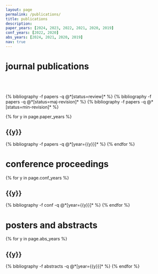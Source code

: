 ```yaml
---
layout: page
permalink: /publications/
title: publications
description: 
paper_years: [2024, 2023, 2022, 2021, 2020, 2019]
conf_years: [2022, 2020]
abs_years: [2024, 2021, 2020, 2019]
nav: true
---
```


<div class="publications">

<h1>journal publications</h1>
<h2 class="year">&nbsp;</h2>
{% bibliography -f papers -q @*[status=review]* %}
{% bibliography -f papers -q @*[status=maj-revision]* %}
{% bibliography -f papers -q @*[status=min-revision]* %}

{% for y in page.paper_years %}
  <h2 class="year">{{y}}</h2>
  {% bibliography -f papers -q @*[year={{y}}]* %}
{% endfor %}

<h1>conference proceedings</h1>
{% for y in page.conf_years %}
  <h2 class="year">{{y}}</h2>
  {% bibliography -f conf -q @*[year={{y}}]* %}
{% endfor %}

<h1>posters and abstracts</h1>
{% for y in page.abs_years %}
  <h2 class="year">{{y}}</h2>
  {% bibliography -f abstracts -q @*[year={{y}}]* %}
{% endfor %}

</div>
